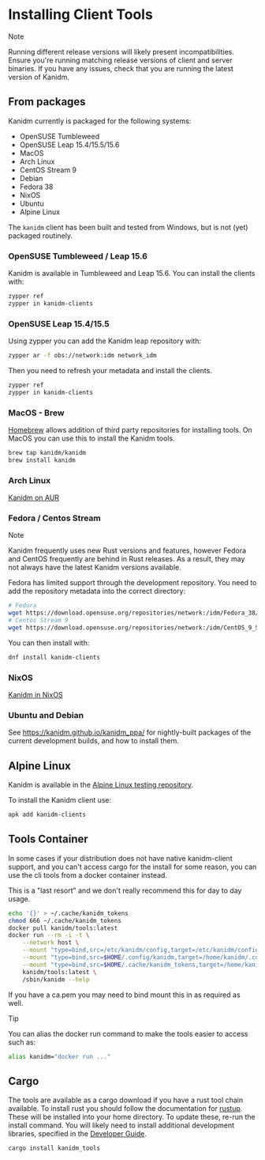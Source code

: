# Installing Client Tools

> [!NOTE]
>
> Running different release versions will likely present incompatibilities. Ensure you're running
> matching release versions of client and server binaries. If you have any issues, check that you
> are running the latest version of Kanidm.

## From packages

Kanidm currently is packaged for the following systems:

- OpenSUSE Tumbleweed
- OpenSUSE Leap 15.4/15.5/15.6
- MacOS
- Arch Linux
- CentOS Stream 9
- Debian
- Fedora 38
- NixOS
- Ubuntu
- Alpine Linux

The `kanidm` client has been built and tested from Windows, but is not (yet) packaged routinely.

### OpenSUSE Tumbleweed / Leap 15.6

Kanidm is available in Tumbleweed and Leap 15.6. You can install the clients with:

```bash
zypper ref
zypper in kanidm-clients
```

### OpenSUSE Leap 15.4/15.5

Using zypper you can add the Kanidm leap repository with:

```bash
zypper ar -f obs://network:idm network_idm
```

Then you need to refresh your metadata and install the clients.

```bash
zypper ref
zypper in kanidm-clients
```

### MacOS - Brew

[Homebrew](https://brew.sh/) allows addition of third party repositories for installing tools. On
MacOS you can use this to install the Kanidm tools.

```bash
brew tap kanidm/kanidm
brew install kanidm
```

### Arch Linux

[Kanidm on AUR](https://aur.archlinux.org/packages?O=0&K=kanidm)

### Fedora / Centos Stream

> [!NOTE]
>
> Kanidm frequently uses new Rust versions and features, however Fedora and CentOS frequently are
> behind in Rust releases. As a result, they may not always have the latest Kanidm versions
> available.

Fedora has limited support through the development repository. You need to add the repository
metadata into the correct directory:

```bash
# Fedora
wget https://download.opensuse.org/repositories/network:/idm/Fedora_38/network:idm.repo
# Centos Stream 9
wget https://download.opensuse.org/repositories/network:/idm/CentOS_9_Stream/network:idm.repo
```

You can then install with:

```bash
dnf install kanidm-clients
```

### NixOS

[Kanidm in NixOS](https://search.nixos.org/packages?sort=relevance&type=packages&query=kanidm)

### Ubuntu and Debian

See <https://kanidm.github.io/kanidm_ppa/> for nightly-built packages of the current development
builds, and how to install them.

## Alpine Linux

Kanidm is available in the
[Alpine Linux testing repository](https://pkgs.alpinelinux.org/packages?name=kanidm%2A).

To install the Kanidm client use:

```bash
apk add kanidm-clients
```

## Tools Container

In some cases if your distribution does not have native kanidm-client support, and you can't access
cargo for the install for some reason, you can use the cli tools from a docker container instead.

This is a "last resort" and we don't really recommend this for day to day usage.

```bash
echo '{}' > ~/.cache/kanidm_tokens
chmod 666 ~/.cache/kanidm_tokens
docker pull kanidm/tools:latest
docker run --rm -i -t \
    --network host \
    --mount "type=bind,src=/etc/kanidm/config,target=/etc/kanidm/config" \
    --mount "type=bind,src=$HOME/.config/kanidm,target=/home/kanidm/.config/kanidm" \
    --mount "type=bind,src=$HOME/.cache/kanidm_tokens,target=/home/kanidm/.cache/kanidm_tokens" \
    kanidm/tools:latest \
    /sbin/kanidm --help
```

If you have a ca.pem you may need to bind mount this in as required as well.

> [!TIP]
>
> You can alias the docker run command to make the tools easier to access such as:

```bash
alias kanidm="docker run ..."
```

## Cargo

The tools are available as a cargo download if you have a rust tool chain available. To install rust
you should follow the documentation for [rustup](https://rustup.rs/). These will be installed into
your home directory. To update these, re-run the install command. You will likely need to install
additional development libraries, specified in the [Developer Guide](developers/).

```bash
cargo install kanidm_tools
```

